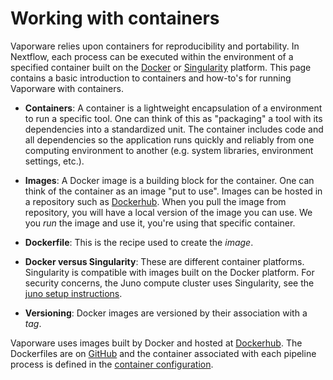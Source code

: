 # Working with containers

Vaporware relies upon containers for reproducibility and portability. In Nextflow, each process can be executed within the environment of a specified container built on the [Docker](https://www.docker.com/) or [Singularity](https://singularity.lbl.gov) platform. This page contains a basic introduction to containers and how-to's for running Vaporware with containers.

* __Containers__: A container is a lightweight encapsulation of a environment to run a specific tool. One can think of this as "packaging" a tool with its dependencies into a standardized unit. The container includes code and all dependencies so the application runs quickly and reliably from one computing environment to another (e.g. system libraries, environment settings, etc.).

* __Images__: A Docker image is a building block for the container. One can think of the container as an image "put to use". Images can be hosted in a repository such as [Dockerhub](https://cloud.docker.com). When you pull the image from repository, you will have a local version of the image you can use. We you *run* the image and use it, you're using that specific container.

* __Dockerfile__: This is the recipe used to create the *image*.

* __Docker versus Singularity__: These are different container platforms. Singularity is compatible with images built on the Docker platform. For security concerns, the Juno compute cluster uses Singularity, see the [juno setup instructions](juno-setup.md). 

* __Versioning__: Docker images are versioned by their association with a *tag*. 

Vaporware uses images built by Docker and hosted at [Dockerhub](https://cloud.docker.com/u/cmopipeline/). The Dockerfiles are on [GitHub](containers) and the container associated with each pipeline process is defined in the [container configuration](conf/containers.config).